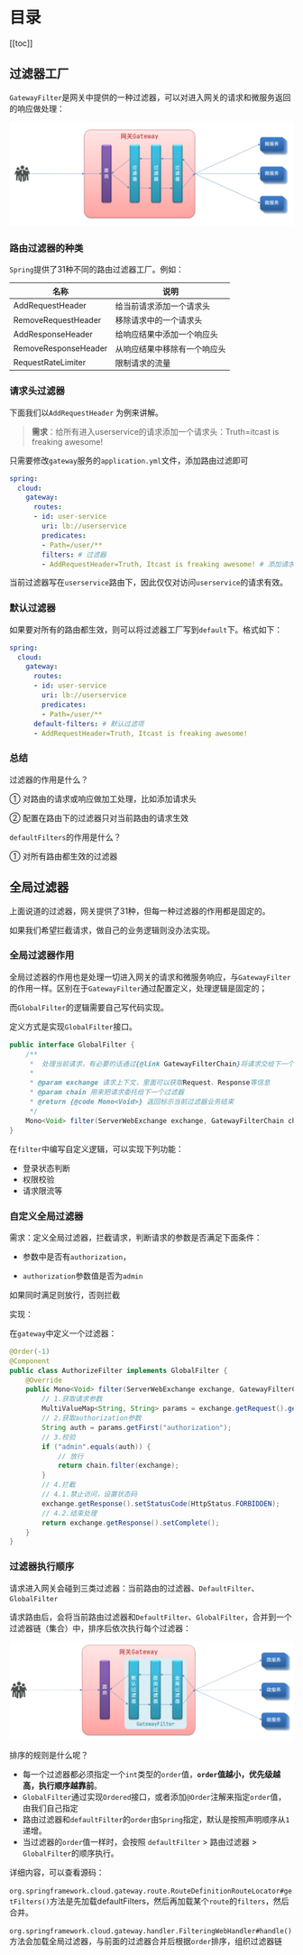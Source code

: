 # 目录

[[toc]]

## 过滤器工厂

`GatewayFilter`是网关中提供的一种过滤器，可以对进入网关的请求和微服务返回的响应做处理：

![image-20210714212312871](./img/image-20210714212312871.png)



### 路由过滤器的种类

`Spring`提供了31种不同的路由过滤器工厂。例如：

| **名称**             | **说明**                     |
| -------------------- | ---------------------------- |
| AddRequestHeader     | 给当前请求添加一个请求头     |
| RemoveRequestHeader  | 移除请求中的一个请求头       |
| AddResponseHeader    | 给响应结果中添加一个响应头   |
| RemoveResponseHeader | 从响应结果中移除有一个响应头 |
| RequestRateLimiter   | 限制请求的流量               |



### 请求头过滤器

下面我们以`AddRequestHeader` 为例来讲解。

> **需求**：给所有进入userservice的请求添加一个请求头：Truth=itcast is freaking awesome!



只需要修改`gateway`服务的`application.yml`文件，添加路由过滤即可

```yaml
spring:
  cloud:
    gateway:
      routes:
      - id: user-service 
        uri: lb://userservice 
        predicates: 
        - Path=/user/** 
        filters: # 过滤器
        - AddRequestHeader=Truth, Itcast is freaking awesome! # 添加请求头
```

当前过滤器写在`userservice`路由下，因此仅仅对访问`userservice`的请求有效。





### 默认过滤器

如果要对所有的路由都生效，则可以将过滤器工厂写到`default`下。格式如下：

```yaml
spring:
  cloud:
    gateway:
      routes:
      - id: user-service 
        uri: lb://userservice 
        predicates: 
        - Path=/user/**
      default-filters: # 默认过滤项
      - AddRequestHeader=Truth, Itcast is freaking awesome! 
```



### 总结

过滤器的作用是什么？

① 对路由的请求或响应做加工处理，比如添加请求头

② 配置在路由下的过滤器只对当前路由的请求生效

`defaultFilters`的作用是什么？

① 对所有路由都生效的过滤器



## 全局过滤器

上面说道的过滤器，网关提供了31种，但每一种过滤器的作用都是固定的。

如果我们希望拦截请求，做自己的业务逻辑则没办法实现。

### 全局过滤器作用

全局过滤器的作用也是处理一切进入网关的请求和微服务响应，与`GatewayFilter`的作用一样。区别在于`GatewayFilter`通过配置定义，处理逻辑是固定的；

而`GlobalFilter`的逻辑需要自己写代码实现。

定义方式是实现`GlobalFilter`接口。

```java
public interface GlobalFilter {
    /**
     *  处理当前请求，有必要的话通过{@link GatewayFilterChain}将请求交给下一个过滤器处理
     *
     * @param exchange 请求上下文，里面可以获取Request、Response等信息
     * @param chain 用来把请求委托给下一个过滤器 
     * @return {@code Mono<Void>} 返回标示当前过滤器业务结束
     */
    Mono<Void> filter(ServerWebExchange exchange, GatewayFilterChain chain);
}
```



在`filter`中编写自定义逻辑，可以实现下列功能：

- 登录状态判断
- 权限校验
- 请求限流等





### 自定义全局过滤器

需求：定义全局过滤器，拦截请求，判断请求的参数是否满足下面条件：

- 参数中是否有`authorization`，

- `authorization`参数值是否为`admin`

如果同时满足则放行，否则拦截



实现：

在`gateway`中定义一个过滤器：

```java
@Order(-1)
@Component
public class AuthorizeFilter implements GlobalFilter {
    @Override
    public Mono<Void> filter(ServerWebExchange exchange, GatewayFilterChain chain) {
        // 1.获取请求参数
        MultiValueMap<String, String> params = exchange.getRequest().getQueryParams();
        // 2.获取authorization参数
        String auth = params.getFirst("authorization");
        // 3.校验
        if ("admin".equals(auth)) {
            // 放行
            return chain.filter(exchange);
        }
        // 4.拦截
        // 4.1.禁止访问，设置状态码
        exchange.getResponse().setStatusCode(HttpStatus.FORBIDDEN);
        // 4.2.结束处理
        return exchange.getResponse().setComplete();
    }
}
```





### 过滤器执行顺序

请求进入网关会碰到三类过滤器：当前路由的过滤器、`DefaultFilter`、`GlobalFilter`

请求路由后，会将当前路由过滤器和`DefaultFilter`、`GlobalFilter`，合并到一个过滤器链（集合）中，排序后依次执行每个过滤器：

![image-20210714214228409](./img/image-20210714214228409.png)



排序的规则是什么呢？

- 每一个过滤器都必须指定一个`int`类型的`order`值，**`order`值越小，优先级越高，执行顺序越靠前**。
- `GlobalFilter`通过实现`Ordered`接口，或者添加`@Order`注解来指定`order`值，由我们自己指定
- 路由过滤器和`defaultFilter`的`order`由`Spring`指定，默认是按照声明顺序从`1`递增。
- 当过滤器的`order`值一样时，会按照 `defaultFilter` > 路由过滤器 > `GlobalFilter`的顺序执行。



详细内容，可以查看源码：

`org.springframework.cloud.gateway.route.RouteDefinitionRouteLocator#getFilters()`方法是先加载defaultFilters，然后再加载某个`route`的`filters`，然后合并。



`org.springframework.cloud.gateway.handler.FilteringWebHandler#handle()`方法会加载全局过滤器，与前面的过滤器合并后根据`order`排序，组织过滤器链

